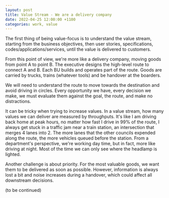 ```yaml
---
layout: post
title: Value Stream - We are a delivery company
date: 2022-04-25 12:00:00 +1100
categories: work, value
---
```


The first thing of being value-focus is to understand the value stream, starting from the business objectives, then user stories, specifications, codes/applications/services, until the value is delivered to customers.

From this point of view, we're more like a delivery company, moving goods from point A to point B. The executive designs the high-level route to connect A and B. Each BU builds and operates part of the route. Goods are carried by trucks, trains (whatever tools) and be handover at the boarders.

We will need to understand the route to move towards the destination and avoid driving in circles. Every opportunity we have, every decision we make, we must evaluate them against the goal, the route, and make no distractions.

It can be tricky when trying to increase values. In a value stream, how many values we can deliver are measured by throughputs. It's like I am driving back home at peak hours, no matter how fast I drive in 99% of the route, I always get stuck in a traffic jam near a train station, an intersection that merges 4 lanes into 2. The more lanes that the other councils expended along the route, the more vehicles queued before the station. From a department's perspective, we're working day time, but in fact, more like driving at night. Most of the time we can only see where the headlamp is lighted.

Another challenge is about priority. For the most valuable goods, we want them to be delivered as soon as possible. However, information is always lost a bit and noise increases during a handover, which could affect all downstream decisions.

(to be continued)